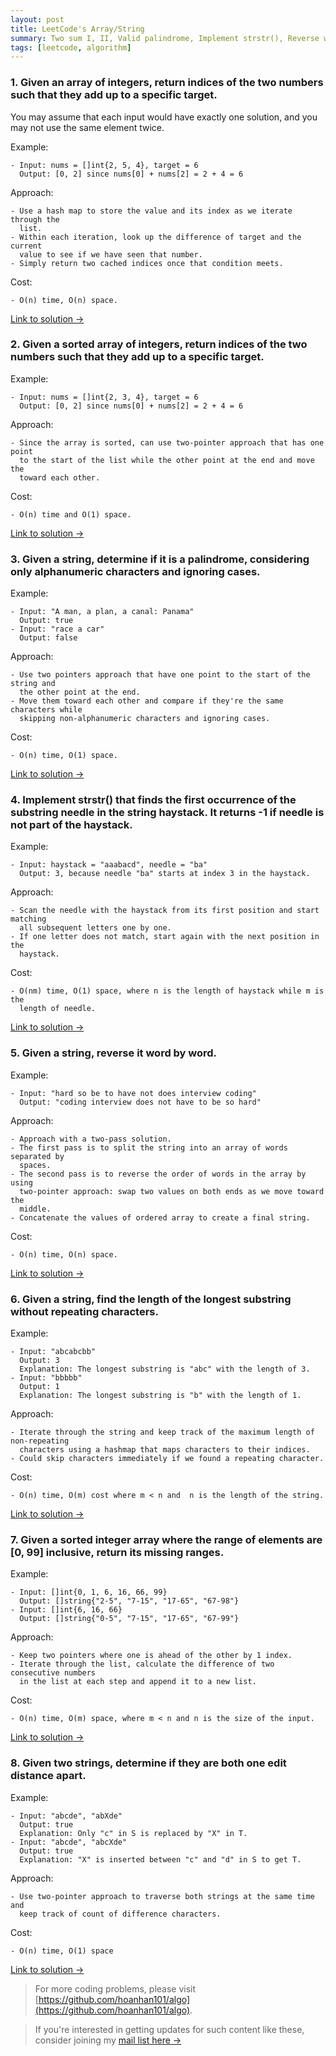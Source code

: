 ```yaml
---
layout: post
title: LeetCode's Array/String
summary: Two sum I, II, Valid palindrome, Implement strstr(), Reverse words in string, Longest substring without repeating characters, Missing ranges, One edit distance
tags: [leetcode, algorithm]
---
```


### 1. Given an array of integers, return indices of the two numbers such that they add up to a specific target.

You may assume that each input would have exactly one solution, and you may not use the same element twice.

Example:
```
- Input: nums = []int{2, 5, 4}, target = 6
  Output: [0, 2] since nums[0] + nums[2] = 2 + 4 = 6
```

Approach:
```
- Use a hash map to store the value and its index as we iterate through the
  list.
- Within each iteration, look up the difference of target and the current
  value to see if we have seen that number.
- Simply return two cached indices once that condition meets.
```

Cost:
```
- O(n) time, O(n) space.
```

[Link to solution →](https://github.com/hoanhan101/algo/blob/master/leetcode/two_sum_i_test.go)

### 2. Given a sorted array of integers, return indices of the two numbers such that they add up to a specific target.

Example:
```
- Input: nums = []int{2, 3, 4}, target = 6
  Output: [0, 2] since nums[0] + nums[2] = 2 + 4 = 6
```

Approach:
```
- Since the array is sorted, can use two-pointer approach that has one point
  to the start of the list while the other point at the end and move the
  toward each other.
```

Cost:
```
- O(n) time and O(1) space.
```

[Link to solution →](https://github.com/hoanhan101/algo/blob/master/leetcode/two_sum_ii_test.go)

### 3. Given a string, determine if it is a palindrome, considering only alphanumeric characters and ignoring cases.

Example:
```
- Input: "A man, a plan, a canal: Panama"
  Output: true
- Input: "race a car"
  Output: false
```

Approach:
```
- Use two pointers approach that have one point to the start of the string and
  the other point at the end.
- Move them toward each other and compare if they're the same characters while
  skipping non-alphanumeric characters and ignoring cases.
```

Cost:
```
- O(n) time, O(1) space.
```

[Link to solution →](https://github.com/hoanhan101/algo/blob/master/leetcode/valid_palindrome_test.go)


### 4. Implement strstr() that finds the first occurrence of the substring needle in the string haystack. It returns -1 if needle is not part of the haystack.

Example:
```
- Input: haystack = "aaabacd", needle = "ba"
  Output: 3, because needle "ba" starts at index 3 in the haystack.
```

Approach:
```
- Scan the needle with the haystack from its first position and start matching
  all subsequent letters one by one.
- If one letter does not match, start again with the next position in the
  haystack.
```

Cost:
```
- O(nm) time, O(1) space, where n is the length of haystack while m is the
  length of needle.
```

[Link to solution →](https://github.com/hoanhan101/algo/blob/master/leetcode/strstr_test.go)

### 5. Given a string, reverse it word by word.

Example:
```
- Input: "hard so be to have not does interview coding"
  Output: "coding interview does not have to be so hard"
```

Approach:
```
- Approach with a two-pass solution.
- The first pass is to split the string into an array of words separated by
  spaces.
- The second pass is to reverse the order of words in the array by using
  two-pointer approach: swap two values on both ends as we move toward the
  middle.
- Concatenate the values of ordered array to create a final string.
```

Cost:
```
- O(n) time, O(n) space.
```

[Link to solution →](https://github.com/hoanhan101/algo/blob/master/leetcode/reverse_words_string_test.go)

### 6. Given a string, find the length of the longest substring without repeating characters.

Example:
```
- Input: "abcabcbb"
  Output: 3
  Explanation: The longest substring is "abc" with the length of 3.
- Input: "bbbbb"
  Output: 1
  Explanation: The longest substring is "b" with the length of 1.
```

Approach:
```
- Iterate through the string and keep track of the maximum length of non-repeating
  characters using a hashmap that maps characters to their indices.
- Could skip characters immediately if we found a repeating character.
```

Cost:
```
- O(n) time, O(m) cost where m < n and  n is the length of the string.
```

[Link to solution →](https://github.com/hoanhan101/algo/blob/master/leetcode/longest_substring_test.go)

### 7. Given a sorted integer array where the range of elements are [0, 99] inclusive, return its missing ranges.

Example:
```
- Input: []int{0, 1, 6, 16, 66, 99}
  Output: []string{"2-5", "7-15", "17-65", "67-98"}
- Input: []int{6, 16, 66}
  Output: []string{"0-5", "7-15", "17-65", "67-99"}
```

Approach:
```
- Keep two pointers where one is ahead of the other by 1 index.
- Iterate through the list, calculate the difference of two consecutive numbers
  in the list at each step and append it to a new list.
```

Cost:
```
- O(n) time, O(m) space, where m < n and n is the size of the input.
```

[Link to solution →](https://github.com/hoanhan101/algo/blob/master/leetcode/missing_ranges_test.go)

### 8. Given two strings, determine if they are both one edit distance apart.

Example:
```
- Input: "abcde", "abXde"
  Output: true
  Explanation: Only "c" in S is replaced by "X" in T.
- Input: "abcde", "abcXde"
  Output: true
  Explanation: "X" is inserted between "c" and "d" in S to get T.
```

Approach:
```
- Use two-pointer approach to traverse both strings at the same time and
  keep track of count of difference characters.
```

Cost:
```
- O(n) time, O(1) space
```

[Link to solution →](https://github.com/hoanhan101/algo/blob/master/leetcode/one_edit_distance_test.go)

> For more coding problems, please visit
  [https://github.com/hoanhan101/algo](https://github.com/hoanhan101/algo).

> If you're interested in getting updates for such content like these, consider
  joining my [mail list here →](https://tinyletter.com/hoanhan)
